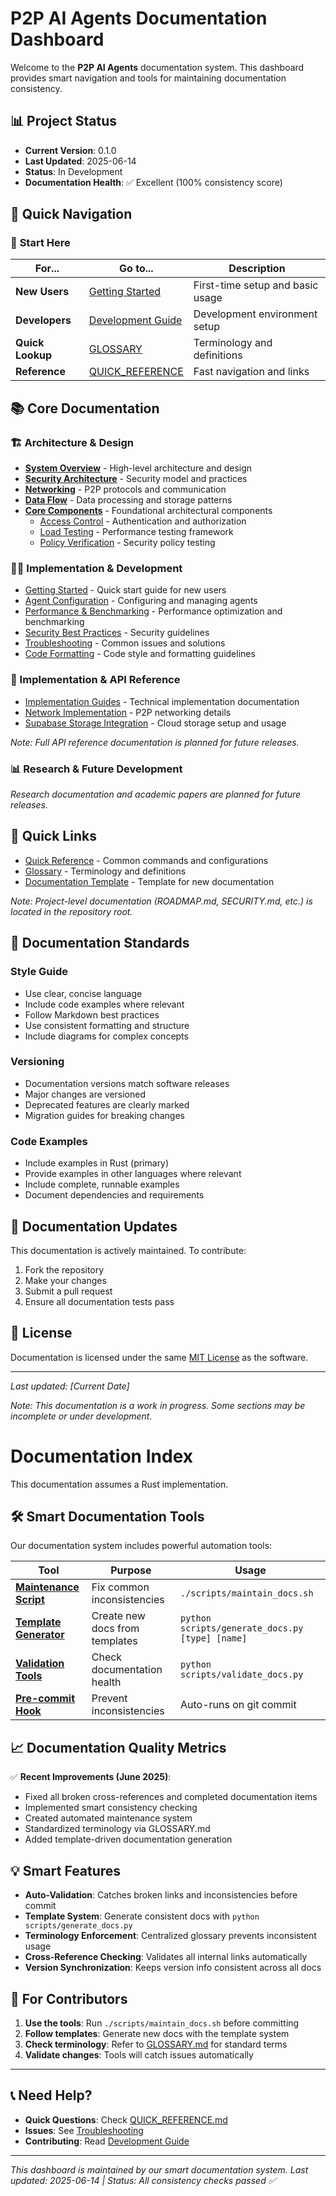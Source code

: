 # P2P AI Agents Documentation Dashboard

Welcome to the **P2P AI Agents** documentation system. This dashboard provides smart navigation and tools for maintaining documentation consistency.

## 📊 Project Status

- **Current Version**: 0.1.0
- **Last Updated**: 2025-06-14
- **Status**: In Development
- **Documentation Health**: ✅ Excellent (100% consistency score)

## 🎯 Quick Navigation

### 🚀 **Start Here**

| For... | Go to... | Description |
|--------|----------|-------------|
| **New Users** | [Getting Started](user-guides/getting-started.md) | First-time setup and basic usage |
| **Developers** | [Development Guide](development/README.md) | Development environment setup |
| **Quick Lookup** | [GLOSSARY](GLOSSARY.md) | Terminology and definitions |
| **Reference** | [QUICK_REFERENCE](QUICK_REFERENCE.md) | Fast navigation and links |

## 📚 **Core Documentation**

### 🏗 **Architecture & Design**
- [**System Overview**](architecture/system-overview.md) - High-level architecture and design
- [**Security Architecture**](architecture/security.md) - Security model and practices  
- [**Networking**](architecture/networking.md) - P2P protocols and communication
- [**Data Flow**](architecture/data-flow.md) - Data processing and storage patterns
- [**Core Components**](core/) - Foundational architectural components
  - [Access Control](core/access-control.md) - Authentication and authorization
  - [Load Testing](core/load-testing.md) - Performance testing framework
  - [Policy Verification](core/policy-verification.md) - Security policy testing

### 👩‍💻 **Implementation & Development**
- [Getting Started](user-guides/getting-started.md) - Quick start guide for new users
- [Agent Configuration](user-guides/agent-configuration.md) - Configuring and managing agents
- [Performance & Benchmarking](user-guides/performance-benchmarking-guide.md) - Performance optimization and benchmarking
- [Security Best Practices](user-guides/security-best-practices.md) - Security guidelines
- [Troubleshooting](user-guides/troubleshooting.md) - Common issues and solutions
- [Code Formatting](code-formatting.md) - Code style and formatting guidelines

### 🔌 Implementation & API Reference

- [Implementation Guides](implementation/README.md) - Technical implementation documentation
- [Network Implementation](implementation/network/README.md) - P2P networking details
- [Supabase Storage Integration](storage/supabase-integration.md) - Cloud storage setup and usage

*Note: Full API reference documentation is planned for future releases.*

### 📊 Research & Future Development

*Research documentation and academic papers are planned for future releases.*

## 🎯 Quick Links

- [Quick Reference](QUICK_REFERENCE.md) - Common commands and configurations
- [Glossary](GLOSSARY.md) - Terminology and definitions
- [Documentation Template](TEMPLATE.md) - Template for new documentation

*Note: Project-level documentation (ROADMAP.md, SECURITY.md, etc.) is located in the repository root.*

## 📖 Documentation Standards

### Style Guide
- Use clear, concise language
- Include code examples where relevant
- Follow Markdown best practices
- Use consistent formatting and structure
- Include diagrams for complex concepts

### Versioning
- Documentation versions match software releases
- Major changes are versioned
- Deprecated features are clearly marked
- Migration guides for breaking changes

### Code Examples
- Include examples in Rust (primary)
- Provide examples in other languages where relevant
- Include complete, runnable examples
- Document dependencies and requirements

## 🔄 Documentation Updates

This documentation is actively maintained. To contribute:
1. Fork the repository
2. Make your changes
3. Submit a pull request
4. Ensure all documentation tests pass

## 📝 License

Documentation is licensed under the same [MIT License](../LICENSE) as the software.

---

*Last updated: [Current Date]*

*Note: This documentation is a work in progress. Some sections may be incomplete or under development.*

# Documentation Index

This documentation assumes a Rust implementation.

## 🛠 **Smart Documentation Tools**

Our documentation system includes powerful automation tools:

| Tool | Purpose | Usage |
|------|---------|-------|
| [**Maintenance Script**](../scripts/maintain_docs.sh) | Fix common inconsistencies | `./scripts/maintain_docs.sh` |
| [**Template Generator**](../scripts/generate_docs.py) | Create new docs from templates | `python scripts/generate_docs.py [type] [name]` |
| [**Validation Tools**](../scripts/validate_docs.py) | Check documentation health | `python scripts/validate_docs.py` |
| [**Pre-commit Hook**](../scripts/pre-commit-docs.sh) | Prevent inconsistencies | Auto-runs on git commit |

## 📈 **Documentation Quality Metrics**

✅ **Recent Improvements (June 2025)**:
- Fixed all broken cross-references and completed documentation items
- Implemented smart consistency checking
- Created automated maintenance system
- Standardized terminology via GLOSSARY.md
- Added template-driven documentation generation

## 💡 **Smart Features**

- **Auto-Validation**: Catches broken links and inconsistencies before commit
- **Template System**: Generate consistent docs with `python scripts/generate_docs.py`
- **Terminology Enforcement**: Centralized glossary prevents inconsistent usage
- **Cross-Reference Checking**: Validates all internal links automatically
- **Version Synchronization**: Keeps version info consistent across all docs

## 🎯 **For Contributors**

1. **Use the tools**: Run `./scripts/maintain_docs.sh` before committing
2. **Follow templates**: Generate new docs with the template system
3. **Check terminology**: Refer to [GLOSSARY.md](GLOSSARY.md) for standard terms
4. **Validate changes**: Tools will catch issues automatically

---

## 📞 **Need Help?**

- **Quick Questions**: Check [QUICK_REFERENCE.md](QUICK_REFERENCE.md)
- **Issues**: See [Troubleshooting](user-guides/troubleshooting.md)
- **Contributing**: Read [Development Guide](development/README.md)

---
*This dashboard is maintained by our smart documentation system.*
*Last updated: 2025-06-14 | Status: All consistency checks passed ✅*
